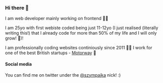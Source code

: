 ### Hi there 👋

I am web developer mainly working on frontend 🕵️‍♂️ 

I am 25yo with first webiste coded being just 11-12yo (I just realised (literally writing this!) that I already code for more than 50% of my life and I will only grow! 🤯)! 

I am professionally coding websites continiously since 2011 👴🏼 I work for one of the best British startups - <a href="https://motorway.co.uk">Motorway</a> 🚕 

#### Social media 

You can find me on twitter under the <a href="https://twitter.com/szympajka">@szympajka</a> nick! :)
<!--
**szympajka/szympajka** is a ✨ _special_ ✨ repository because its `README.md` (this file) appears on your GitHub profile.

Here are some ideas to get you started:

- 🔭 I’m currently working on ...
- 🌱 I’m currently learning ...
- 👯 I’m looking to collaborate on ...
- 🤔 I’m looking for help with ...
- 💬 Ask me about ...
- 📫 How to reach me: ...
- 😄 Pronouns: ...
- ⚡ Fun fact: ...
-->
